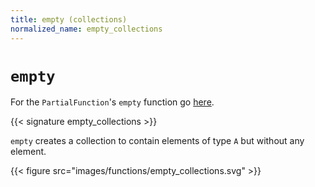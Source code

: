 ```yaml
---
title: empty (collections)
normalized_name: empty_collections
---
```


# `empty`

For the `PartialFunction`'s `empty` function go [here](./empty_PartialFunction).

{{< signature empty_collections >}}

`empty` creates a collection to contain elements of type `A` but without any element.

{{< figure src="images/functions/empty_collections.svg" >}}
